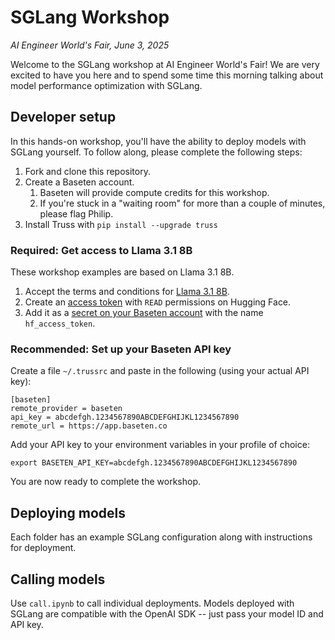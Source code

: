 # SGLang Workshop

*AI Engineer World's Fair, June 3, 2025*

Welcome to the SGLang workshop at AI Engineer World's Fair! 
We are very excited to have you here and to spend some time this morning
talking about model performance optimization with SGLang.

## Developer setup

In this hands-on workshop, you'll have the ability to deploy models with SGLang yourself.
To follow along, please complete the following steps:

1. Fork and clone this repository.
2. Create a Baseten account.
   1. Baseten will provide compute credits for this workshop.
   2. If you're stuck in a "waiting room" for more than a couple of minutes, please flag Philip.
3. Install Truss with `pip install --upgrade truss`

### Required: Get access to Llama 3.1 8B

These workshop examples are based on Llama 3.1 8B. 

1. Accept the terms and conditions for [Llama 3.1 8B](https://huggingface.co/meta-llama/Llama-3.1-8B-Instruct).
2. Create an [access token](https://huggingface.co/settings/tokens) with `READ` permissions on Hugging Face.
3. Add it as a [secret on your Baseten account](https://app.baseten.co/settings/secrets) with the name `hf_access_token`.

### Recommended: Set up your Baseten API key

Create a file `~/.trussrc` and paste in the following (using your actual API key):

```
[baseten]
remote_provider = baseten
api_key = abcdefgh.1234567890ABCDEFGHIJKL1234567890
remote_url = https://app.baseten.co
```

Add your API key to your environment variables in your profile of choice:

```
export BASETEN_API_KEY=abcdefgh.1234567890ABCDEFGHIJKL1234567890
```

You are now ready to complete the workshop.

## Deploying models

Each folder has an example SGLang configuration along with instructions for deployment.

## Calling models

Use `call.ipynb` to call individual deployments. Models deployed with SGLang are compatible
with the OpenAI SDK -- just pass your model ID and API key.
